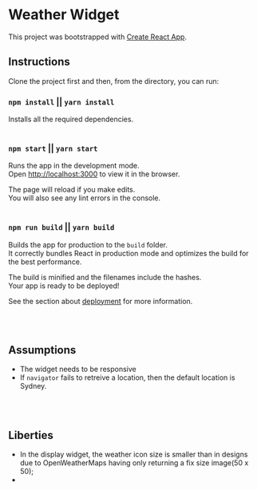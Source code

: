 # Weather Widget

This project was bootstrapped with [Create React App](https://github.com/facebook/create-react-app).

## Instructions

Clone the project first and then, from the directory, you can run:

### `npm install` || `yarn install`

Installs all the required dependencies.
<br><br>

### `npm start` || `yarn start`

Runs the app in the development mode.<br>
Open [http://localhost:3000](http://localhost:3000) to view it in the browser.

The page will reload if you make edits.<br>
You will also see any lint errors in the console.
<br><br>

### `npm run build` || `yarn build`

Builds the app for production to the `build` folder.<br>
It correctly bundles React in production mode and optimizes the build for the best performance.

The build is minified and the filenames include the hashes.<br>
Your app is ready to be deployed!

See the section about [deployment](https://facebook.github.io/create-react-app/docs/deployment) for more information.

<br><br>

## Assumptions

- The widget needs to be responsive
- If `navigator` fails to retreive a location, then the default location is Sydney.

<br><br>

## Liberties

- In the display widget, the weather icon size is smaller than in designs due to OpenWeatherMaps having only returning a fix size image(50 x 50);
-
